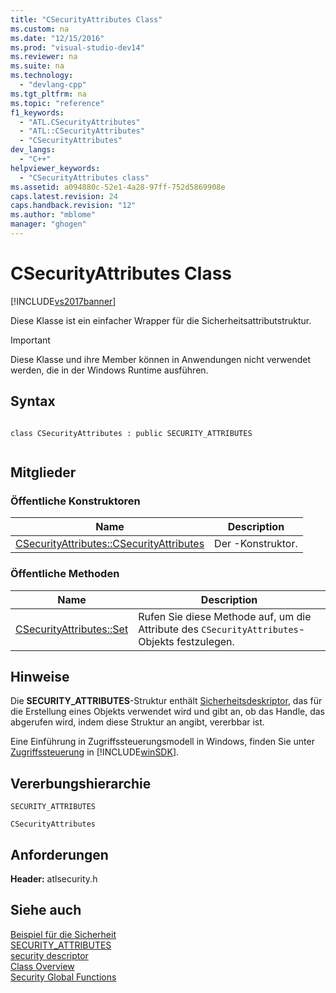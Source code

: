 ```yaml
---
title: "CSecurityAttributes Class"
ms.custom: na
ms.date: "12/15/2016"
ms.prod: "visual-studio-dev14"
ms.reviewer: na
ms.suite: na
ms.technology: 
  - "devlang-cpp"
ms.tgt_pltfrm: na
ms.topic: "reference"
f1_keywords: 
  - "ATL.CSecurityAttributes"
  - "ATL::CSecurityAttributes"
  - "CSecurityAttributes"
dev_langs: 
  - "C++"
helpviewer_keywords: 
  - "CSecurityAttributes class"
ms.assetid: a094880c-52e1-4a28-97ff-752d5869908e
caps.latest.revision: 24
caps.handback.revision: "12"
ms.author: "mblome"
manager: "ghogen"
---
```

# CSecurityAttributes Class
[!INCLUDE[vs2017banner](../../assembler/inline/includes/vs2017banner.md)]

Diese Klasse ist ein einfacher Wrapper für die Sicherheitsattributstruktur.  
  
> [!IMPORTANT]
>  Diese Klasse und ihre Member können in Anwendungen nicht verwendet werden, die in der Windows Runtime ausführen.  
  
## Syntax  
  
```  
  
class CSecurityAttributes : public SECURITY_ATTRIBUTES  
  
```  
  
## Mitglieder  
  
### Öffentliche Konstruktoren  
  
|Name|Description|  
|----------|-----------------|  
|[CSecurityAttributes::CSecurityAttributes](../Topic/CSecurityAttributes::CSecurityAttributes.md)|Der \-Konstruktor.|  
  
### Öffentliche Methoden  
  
|Name|Description|  
|----------|-----------------|  
|[CSecurityAttributes::Set](../Topic/CSecurityAttributes::Set.md)|Rufen Sie diese Methode auf, um die Attribute des `CSecurityAttributes`\-Objekts festzulegen.|  
  
## Hinweise  
 Die **SECURITY\_ATTRIBUTES**\-Struktur enthält [Sicherheitsdeskriptor](http://msdn.microsoft.com/library/windows/desktop/aa379561), das für die Erstellung eines Objekts verwendet wird und gibt an, ob das Handle, das abgerufen wird, indem diese Struktur an angibt, vererbbar ist.  
  
 Eine Einführung in Zugriffssteuerungsmodell in Windows, finden Sie unter [Zugriffssteuerung](http://msdn.microsoft.com/library/windows/desktop/aa374860) in [!INCLUDE[winSDK](../../atl/includes/winsdk_md.md)].  
  
## Vererbungshierarchie  
 `SECURITY_ATTRIBUTES`  
  
 `CSecurityAttributes`  
  
## Anforderungen  
 **Header:** atlsecurity.h  
  
## Siehe auch  
 [Beispiel für die Sicherheit](../../top/visual-cpp-samples.md)   
 [SECURITY\_ATTRIBUTES](http://msdn.microsoft.com/library/windows/desktop/aa379560)   
 [security descriptor](http://msdn.microsoft.com/library/windows/desktop/aa379561)   
 [Class Overview](../../atl/atl-class-overview.md)   
 [Security Global Functions](../../atl/reference/security-global-functions.md)